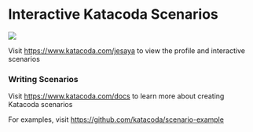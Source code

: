 # Interactive Katacoda Scenarios

[![](http://shields.katacoda.com/katacoda/jesaya/count.svg)](https://www.katacoda.com/jesaya "Get your profile on Katacoda.com")

Visit https://www.katacoda.com/jesaya to view the profile and interactive scenarios

### Writing Scenarios
Visit https://www.katacoda.com/docs to learn more about creating Katacoda scenarios

For examples, visit https://github.com/katacoda/scenario-example
